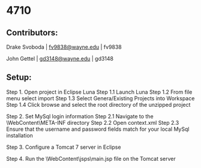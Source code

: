 # 4710

## Contributors:

Drake Svoboda | fv9838@wayne.edu | fv9838

John Gettel   | gd3148@wayne.edu | gd3148

## Setup:

Step 1. Open project in Eclipse Luna
  Step 1.1 Launch Luna
  Step 1.2 From file menu select import
  Step 1.3 Select Genera/Existing Projects into Workspace
  Step 1.4 Click browse and select the root directory of the unzipped project

Step 2. Set MySql login information
  Step 2.1 Navigate to the \WebContent\META-INF directory
  Step 2.2 Open context.xml
  Step 2.3 Ensure that the username and password fields match for your local MySql installation

Step 3. Configure a Tomcat 7 server in Eclipse

Step 4. Run the \WebContent\jsps\main.jsp file on the Tomcat server
